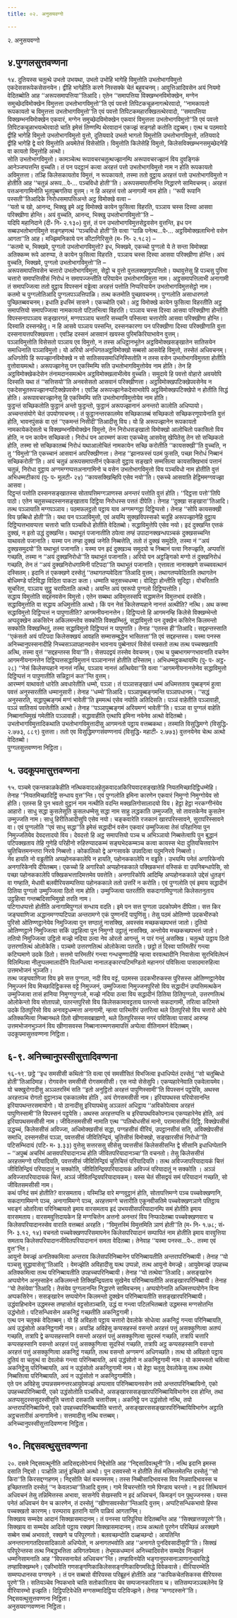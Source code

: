 ```yaml
---
title: ०२. अनुसयवग्गो

---
```

२. अनुसयवग्गो  


## ४.पुग्गलसुत्तवण्णना

१४. दुतियस्स चतुत्थे उभतो उभयथा, उभतो उभोहि भागेहि विमुत्तोति उभतोभागविमुत्तो एकदेससरूपेकसेसनयेन। द्वीहि भागेहीति करणे निस्सक्के चेतं बहुवचनम्। आवुत्तिआदिवसेन अयं नियमो वेदितब्बोति आह ‘‘अरूपसमापत्तिया’’तिआदि। एतेन ‘‘समापत्तिया विक्खम्भनविमोक्खेन, मग्गेन समुच्छेदविमोक्खेन विमुत्तत्ता उभतोभागविमुत्तो’’ति एवं पवत्तो तिपिटकचूळनागत्थेरवादो, ‘‘नामकायतो रूपकायतो च विमुत्तत्ता उभतोभागविमुत्तो’’ति एवं पवत्तो तिपिटकमहारक्खितत्थेरवादो, ‘‘समापत्तिया विक्खम्भनविमोक्खेन एकवारं, मग्गेन समुच्छेदविमोक्खेन एकवारं विमुत्तत्ता उभतोभागविमुत्तो’’ति एवं पवत्तो तिपिटकचूळाभयत्थेरवादो चाति इमेसं तिण्णम्पि थेरवादानं एकज्झं सङ्गहो कतोति दट्ठब्बम्। एत्थ च पठमवादे द्वीहि भागेहि विमुत्तो उभतोभागविमुत्तो वुत्तो, दुतियवादे उभतो भागतो विमुत्तोति उभतोभागविमुत्तो, ततियवादे द्वीहि भागेहि द्वे वारे विमुत्तोति अयमेतेसं विसेसोति। विमुत्तोति किलेसेहि विमुत्तो, किलेसविक्खम्भनसमुच्छेदनेहि वा कायतो विमुत्तोहि अत्थो।  
सोति उभतोभागविमुत्तो। कामञ्चेत्थ रूपावचरचतुत्थज्झानम्पि अरूपावचरज्झानं विय दुवङ्गिकं आनेञ्जप्पत्तन्ति वुच्चति। तं पन पदट्ठानं कत्वा अरहत्तं पत्तो उभतोभागविमुत्तो नाम न होति रूपकायतो अविमुत्तत्ता। तञ्हि किलेसकायतोव विमुत्तं, न रूपकायतो, तस्मा ततो वुट्ठाय अरहत्तं पत्तो उभतोभागविमुत्तो न होतीति आह ‘‘चतुन्नं अरूप…पे॰… पञ्चविधो होती’’ति। अरूपसमापत्तीनन्ति निद्धारणे सामिवचनम्। अरहत्तं पत्तअनागामिनोति भूतपुब्बगतिया वुत्तम्। न हि अरहत्तं पत्तो अनागामी नाम होति। ‘‘रूपी रूपानि पस्सती’’तिआदिके निरोधसमापत्तिअन्ते अट्ठ विमोक्खे वत्वा –  
‘‘यतो च खो, आनन्द, भिक्खु इमे अट्ठ विमोक्खे कायेन फुसित्वा विहरति, पञ्ञाय चस्स दिस्वा आसवा परिक्खीणा होन्ति। अयं वुच्चति, आनन्द, भिक्खु उभतोभागविमुत्तो’’ति –  
यदिपि महानिदाने (दी॰ नि॰ २.१३०) वुत्तं, तं पन उभतोभागविमुत्तसेट्ठवसेन वुत्तन्ति, इध पन सब्बउभतोभागविमुत्ते सङ्गहणत्थं ‘‘पञ्चविधो होती’’ति वत्वा ‘‘पाळि पनेत्थ…पे॰… अट्ठविमोक्खलाभिनो वसेन आगता’’ति आह। मज्झिमनिकाये पन कीटागिरिसुत्ते (म॰ नि॰ २.१८२) –  
‘‘कतमो च, भिक्खवे, पुग्गलो उभतोभागविमुत्तो? इध, भिक्खवे, एकच्चो पुग्गलो ये ते सन्ता विमोक्खा अतिक्कम्म रूपे आरुप्पा, ते कायेन फुसित्वा विहरति , पञ्ञाय चस्स दिस्वा आसवा परिक्खीणा होन्ति। अयं वुच्चति, भिक्खवे, पुग्गलो उभतोभागविमुत्तो’’ति –  
अरूपसमापत्तिवसेन चत्तारो उभतोभागविमुत्ता, सेट्ठो च वुत्तो वुत्तलक्खणूपपत्तितो। यथावुत्तेसु हि पञ्चसु पुरिमा चत्तारो समापत्तिसीसं निरोधं न समापज्जन्तीति परियायेन उभतोभागविमुत्ता नाम। अट्ठसमापत्तिलाभी अनागामी तं समापज्जित्वा ततो वुट्ठाय विपस्सनं वड्ढेत्वा अरहत्तं पत्तोति निप्परियायेन उभतोभागविमुत्तसेट्ठो नाम।  
कतमो च पुग्गलोतिआदि पुग्गलपञ्ञत्तिपाळि। तत्थ कतमोति पुच्छावचनम्। पुग्गलोति असाधारणतो पुच्छितब्बवचनम्। इधाति इधस्मिं सासने। एकच्चोति एको। अट्ठ विमोक्खे कायेन फुसित्वा विहरतीति अट्ठ समापत्तियो समापज्जित्वा नामकायतो पटिलभित्वा विहरति। पञ्ञाय चस्स दिस्वा आसवा परिक्खीणा होन्तीति विपस्सनापञ्ञाय सङ्खारगतं, मग्गपञ्ञाय चत्तारि सच्चानि पस्सित्वा चत्तारोपि आसवा परिक्खीणा होन्ति। दिस्वाति दस्सनहेतु। न हि आसवे पञ्ञाय पस्सन्ति, दस्सनकारणा पन परिक्खीणा दिस्वा परिक्खीणाति वुत्ता दस्सनायत्तपरिक्खयत्ता। एवञ्हि दस्सनं आसवानं खयस्स पुरिमकिरियाभावेन वुत्तम्।  
पञ्ञाविमुत्तोति विसेसतो पञ्ञाय एव विमुत्तो, न तस्स अधिट्ठानभूतेन अट्ठविमोक्खसङ्खातेन सातिसयेन समाधिनाति पञ्ञाविमुत्तो। यो अरियो अनधिगतअट्ठविमोक्खो सब्बसो आसवेहि विमुत्तो, तस्सेतं अधिवचनम्। अधिगतेपि हि रूपज्झानविमोक्खे न सो सातिसयसमाधिनिस्सितोति न तस्स वसेन उभतोभागविमुत्तता होतीति वुत्तोवायमत्थो। अरूपज्झानेसु पन एकस्मिम्पि सति उभतोभागविमुत्तोयेव नाम होति। तेन हि अट्ठविमोक्खेकदेसेन तंनामदानसमत्थेन अट्ठविमोक्खलाभीत्वेव वुच्चति। समुदाये हि पवत्तो वोहारो अवयवेपि दिस्सति यथा तं ‘‘सत्तिसयो’’ति अनवसेसतो आसवानं परिक्खीणत्ता। अट्ठविमोक्खपटिक्खेपवसेनेव न एकदेसभूतरूपज्झानप्पटिक्खेपवसेन। एवञ्हि अरूपज्झानेकदेसाभावेपि अट्ठविमोक्खपटिक्खेपो न होतीति सिद्धं होति। अरूपावचरज्झानेसु हि एकस्मिम्पि सति उभतोभागविमुत्तोयेव नाम होति।  
फुट्ठन्तं सच्छिकतोति फुट्ठानं अन्तो फुट्ठन्तो, फुट्ठानं अरूपज्झानानं अनन्तरो कालोति अधिप्पायो। अच्चन्तसंयोगे चेतं उपयोगवचनम्। तं फुट्ठानन्तरकालमेव सच्छिकातब्बं सच्छिकतो सच्छिकरणूपायेनाति वुत्तं होति, भावनपुंसकं वा एतं ‘‘एकमन्तं निसीदी’’तिआदीसु विय। यो हि अरूपज्झानेन रूपकायतो नामकायेकदेसतो च विक्खम्भनविमोक्खेन विमुत्तो, तेन निरोधसङ्खातो विमोक्खो आलोचितो पकासितो विय होति, न पन कायेन सच्छिकतो। निरोधं पन आरम्मणं कत्वा एकच्चेसु आसवेसु खेपितेसु तेन सो सच्छिकतो होति, तस्मा सो सच्छिकातब्बं निरोधं यथाआलोचितं नामकायेन सच्छि करोतीति ‘‘कायसक्खी’’ति वुच्चति, न तु ‘‘विमुत्तो’’ति एकच्चानं आसवानं अपरिक्खीणत्ता। तेनाह ‘‘झानफस्सं पठमं फुसति, पच्छा निरोधं निब्बानं सच्छिकरोती’’ति। अयं चतुन्नं अरूपसमापत्तीनं एकेकतो वुट्ठाय सङ्खारे सम्मसित्वा कायसक्खिभावं पत्तानं चतुन्नं, निरोधा वुट्ठाय अग्गमग्गप्पत्तअनागामिनो च वसेन उभतोभागविमुत्तो विय पञ्चविधो नाम होतीति वुत्तं अभिधम्मटीकायं (पु॰ प॰ मूलटी॰ २४) ‘‘कायसक्खिम्हिपि एसेव नयो’’ति। एकच्चे आसवाति हेट्ठिममग्गवज्झा आसवा।  
दिट्ठन्तं पत्तोति दस्सनसङ्खातस्स सोतापत्तिमग्गञाणस्स अनन्तरं पत्तोति वुत्तं होति। ‘‘दिट्ठत्ता पत्तो’’तिपि पाठो। एतेन चतुसच्चदस्सनसङ्खाताय दिट्ठिया निरोधस्स पत्ततं दीपेति। तेनाह ‘‘दुक्खा सङ्खारा’’तिआदि। तत्थ पञ्ञायाति मग्गपञ्ञाय। पठमफलट्ठतो पट्ठाय याव अग्गमग्गट्ठा दिट्ठिप्पत्तो। तेनाह ‘‘सोपि कायसक्खी विय छब्बिधो होती’’ति। यथा पन पञ्ञाविमुत्तो, एवं अयम्पि सुक्खविपस्सको चतूहि अरूपज्झानेहि वुट्ठाय दिट्ठिप्पत्तभावप्पत्ता चत्तारो चाति पञ्चविधो होतीति वेदितब्बो। सद्धाविमुत्तेपि एसेव नयो। इदं दुक्खन्ति एत्तकं दुक्खं, न इतो उद्धं दुक्खन्ति। यथाभूतं पजानातीति ठपेत्वा तण्हं उपादानक्खन्धपञ्चकं दुक्खसच्चन्ति याथावतो पजानाति। यस्मा पन तण्हा दुक्खं जनेति निब्बत्तेति, ततो तं दुक्खं समुदेति, तस्मा नं ‘‘अयं दुक्खसमुदयो’’ति यथाभूतं पजानाति। यस्मा पन इदं दुक्खञ्च समुदयो च निब्बानं पत्वा निरुज्झति, अप्पवत्तिं गच्छति, तस्मा न ‘‘अयं दुक्खनिरोधो’’ति यथाभूतं पजानाति। अरियो पन अट्ठङ्गिको मग्गो तं दुक्खनिरोधं गच्छति, तेन तं ‘‘अयं दुक्खनिरोधगामिनी पटिपदा’’ति यथाभूतं पजानाति। एत्तावता नानाक्खणे सच्चववत्थानं दस्सितम्। इदानि तं एकक्खणे दस्सेतुं ‘‘तथागतप्पवेदिता’’तिआदि वुत्तम्। तथागतप्पवेदिताति तथागतेन बोधिमण्डे पटिविद्धा विदिता पाकटा कता। धम्माति चतुसच्चधम्मा। वोदिट्ठा होन्तीति सुदिट्ठा। वोचरिताति सुचरिता, पञ्ञाय सुट्ठु चरापिताति अत्थो। अयन्ति अयं एवरूपो पुग्गलो दिट्ठिप्पत्तोति।  
सद्धाय विमुत्तोति सद्दहनवसेन विमुत्तो। एतेन सब्बथा अविमुत्तस्सपि सद्धामत्तेन विमुत्तभावं दस्सेति। सद्धाविमुत्तोति वा सद्धाय अधिमुत्तोति अत्थो। किं पन नेसं किलेसप्पहाने नानत्तं अत्थीति? नत्थि। अथ कस्मा सद्धाविमुत्तो दिट्ठिप्पत्तं न पापुणातीति? आगमनीयनानत्तेन। दिट्ठिप्पत्तो हि आगमनम्हि किलेसे विक्खम्भेन्तो अप्पदुक्खेन अकसिरेन अकिलमन्तोव सक्कोति विक्खम्भितुं, सद्धाविमुत्तो पन दुक्खेन कसिरेन किलमन्तो सक्कोति विक्खम्भितुं, तस्मा सद्धाविमुत्तो दिट्ठिप्पत्तं न पापुणाति। तेनाह ‘‘एतस्स ही’’तिआदि। सद्दहन्तस्साति ‘‘एकंसतो अयं पटिपदा किलेसक्खयं आवहति सम्मासम्बुद्धेन भासितत्ता’’ति एवं सद्दहन्तस्स। यस्मा पनस्स अनिच्चानुपस्सनादीहि निच्चसञ्ञापहानवसेन भावनाय पुब्बेनापरं विसेसं पस्सतो तत्थ तत्थ पच्चक्खतापि अत्थि, तस्मा वुत्तं ‘‘सद्दहन्तस्स विया’’ति। सेसपदद्वयं तस्सेव वेवचनम्। एत्थ च पुब्बभागमग्गभावनाति वचनेन आगमनीयनानत्तेन दिट्ठिप्पत्तसद्धाविमुत्तानं पञ्ञानानत्तं होतीति दस्सितम्। अभिधम्मट्ठकथायम्पि (पु॰ प॰ अट्ठ॰ २८) ‘‘नेसं किलेसप्पहाने नानत्तं नत्थि, पञ्ञाय नानत्तं अत्थियेवा’’ति वत्वा ‘‘आगमनीयनानत्तेनेव सद्धाविमुत्तो दिट्ठिप्पत्तं न पापुणातीति सन्निट्ठानं कत’’न्ति वुत्तम्।  
आरम्मणं याथावतो धारेति अवधारेतीति धम्मो, पञ्ञा। तं पञ्ञासङ्खातं धम्मं अधिमत्तताय पुब्बङ्गमं हुत्वा पवत्तं अनुस्सरतीति धम्मानुसारी। तेनाह ‘‘धम्मो’’तिआदि। पञ्ञापुब्बङ्गमन्ति पञ्ञापधानम्। ‘‘सद्धं अनुस्सरति, सद्धापुब्बङ्गमं मग्गं भावेती’’ति इममत्थं एसेव नयोति अतिदिसति। पञ्ञं वाहेतीति पञ्ञावाही, पञ्ञं सातिसयं पवत्तेतीति अत्थो। तेनाह ‘‘पञ्ञापुब्बङ्गमं अरियमग्गं भावेती’’ति। पञ्ञा वा पुग्गलं वाहेति निब्बानाभिमुखं गमेतीति पञ्ञावाही। सद्धावाहीति एत्थापि इमिना नयेनेव अत्थो वेदितब्बो। उभतोभागविमुत्तादिकथाति उभतोभागविमुत्तादीसु आगमनतो पट्ठाय वत्तब्बकथा। तस्माति विसुद्धिमग्गे (विसुद्धि॰ २.७७३, ८८९) वुत्तत्ता। ततो एव विसुद्धिमग्गसंवण्णनायं (विसुद्धि॰ महाटी॰ २.७७३) वुत्तनयेनेव चेत्थ अत्थो वेदितब्बो।  
पुग्गलसुत्तवण्णना निट्ठिता।  


## ५. उदकूपमासुत्तवण्णना

१५. पञ्चमे एकन्तकाळकेहीति नत्थिकवादअहेतुकवादअकिरियवादसङ्खातेहि नियतमिच्छादिट्ठिधम्मेहि। तेनाह ‘‘नियतमिच्छादिट्ठिं सन्धाय वुत्त’’न्ति। एवं पुग्गलोति इमिना कारणेन एकवारं निमुग्गो निमुग्गोयेव सो होति। एतस्स हि पुन भवतो वुट्ठानं नाम नत्थीति वदन्ति मक्खलिगोसालादयो विय। हेट्ठा हेट्ठा नरकग्गीनंयेव आहारो। साधु सद्धा कुसलेसूति कुसलधम्मेसु सद्धा नाम साहु लद्धकाति उम्मुज्जति, सो तावत्तकेनेव कुसलेन उम्मुज्जति नाम। साधु हिरीतिआदीसुपि एसेव नयो। चङ्कवारेति रजकानं खारपरिस्सावने, सुरापरिस्सावने वा। एवं पुग्गलोति ‘‘एवं साधु सद्धा’’ति इमेसं सद्धादीनं वसेन एकवारं उम्मुज्जित्वा तेसं परिहानिया पुन निमुज्जतियेव देवदत्तादयो विय। देवदत्तो हि अट्ठ समापत्तियो पञ्च च अभिञ्ञायो निब्बत्तेत्वापि पुन बुद्धानं पटिपक्खताय तेहि गुणेहि परिहीनो रुहिरुप्पादकम्मं सङ्घभेदकम्मञ्च कत्वा कायस्स भेदा दुतियचित्तवारेन चुतिचित्तमनन्तरा निरये निब्बत्तो। कोकालिको द्वे अग्गसावके उपवदित्वा पदुमनिरये निब्बत्तो।  
नेव हायति नो वड्ढतीति अप्पहोनककालेपि न हायति, पहोनककालेपि न वड्ढति। उभयम्पि पनेतं अगारिकेनपि अनगारिकेनपि दीपेतब्बम्। एकच्चो हि अगारिको अप्पहोनककाले पक्खिकभत्तं वस्सिकं वा उपनिबन्धापेसि, सो पच्छा पहोनककालेपि पक्खिकभत्तादिमत्तमेव पवत्तेति। अनगारिकोपि आदिम्हि अप्पहोनककाले उद्देसं धुतङ्गं वा गण्हाति, मेधावी बलवीरियसम्पत्तिया पहोनककाले ततो उत्तरिं न करोति। एवं पुग्गलोति एवं इमाय सद्धादीनं ठितिया पुग्गलो उम्मुज्जित्वा ठितो नाम होति। उम्मुज्जित्वा पतरतीति सकदागामिपुग्गलो किलेसतनुताय उट्ठहित्वा गन्तब्बदिसाभिमुखो तरति नाम।  
पटिगाधप्पत्तो होतीति अनागामिपुग्गलं सन्धाय वदति। इमे पन सत्त पुग्गला उदकोपमेन दीपिता। सत्त किर जङ्घवाणिजा अद्धानमग्गप्पटिपन्ना अन्तरामग्गे एकं पुण्णनदिं पापुणिंसु। तेसु पठमं ओतिण्णो उदकभीरुको पुरिसो ओतिण्णट्ठानेयेव निमुज्जित्वा पुन सण्ठातुं नासक्खि, अवस्संव मच्छकच्छपभत्तं जातो। दुतियो ओतिण्णट्ठाने निमुज्जित्वा सकिं उट्ठहित्वा पुन निमुग्गो उट्ठातुं नासक्खि, अन्तोयेव मच्छकच्छपभत्तं जातो। ततियो निमुज्जित्वा उट्ठितो मज्झे नदिया ठत्वा नेव ओरतो आगन्तुं, न पारं गन्तुं असक्खि। चतुत्थो उट्ठाय ठितो उत्तरणतित्थं ओलोकेसि। पञ्चमो उत्तरणतित्थं ओलोकेत्वा पतरति। छट्ठो तं दिस्वा पारिमतीरं गन्त्वा कटिप्पमाणे उदके ठितो। सत्तमो पारिमतीरं गन्त्वा गन्धचुण्णादीहि न्हत्वा वरवत्थादीनि निवासेत्वा सुरभिविलेपनं विलिम्पित्वा नीलुप्पलमालादीनि पिलन्धित्वा नानालङ्कारप्पटिमण्डितो महानगरं पविसित्वा पासादमारुहित्वा उत्तमभोजनं भुञ्जति।  
तत्थ जङ्घवाणिजा विय इमे सत्त पुग्गला, नदी विय वट्टं, पठमस्स उदकभीरुकस्स पुरिसस्स ओतिण्णट्ठानेयेव निमुज्जनं विय मिच्छादिट्ठिकस्स वट्टे निमुज्जनं, उम्मुज्जित्वा निमुज्जनपुरिसो विय सद्धादीनं उप्पत्तिमत्थकेन उम्मुज्जित्वा तासं हानिया निमुग्गपुग्गलो, मज्झे नदिया ठत्वा विय सद्धादीनं ठितिया ठितिपुग्गलो, उत्तरणतित्थं ओलोकेन्तो विय सोतापन्नो, पतरन्तपुरिसो विय किलेसकामावट्टताय पतरन्तो सकदागामी, तरित्वा कटिमत्ते उदके ठितपुरिसो विय अनावट्टधम्मत्ता अनागामी, न्हत्वा पारिमतीरं उत्तरित्वा थले ठितपुरिसो विय चत्तारो ओघे अतिक्कमित्वा निब्बानथले ठितो खीणासवब्राह्मणो, थले ठितपुरिसस्स नगरं पविसित्वा पासादं आरुय्ह उत्तमभोजनभुञ्जनं विय खीणासवस्स निब्बानारम्मणसमापत्तिं अप्पेत्वा वीतिनामनं वेदितब्बम्।  
उदकूपमासुत्तवण्णना निट्ठिता।  


## ६-९. अनिच्चानुपस्सीसुत्तादिवण्णना

१६-१९. छट्ठे ‘‘इध समसीसी कथितो’’ति वत्वा एवं समसीसितं विभजित्वा इधाधिप्पेतं दस्सेतुं ‘‘सो चतुब्बिधो होती’’तिआदिमाह। रोगवसेन समसीसी रोगसमसीसी। एस नयो सेसेसुपि। एकप्पहारेनेवाति एकवेलायमेव। यो चक्खुरोगादीसु अञ्ञतरस्मिं सति ‘‘इतो अनुट्ठितो अरहत्तं पापुणिस्सामी’’ति विपस्सनं पट्ठपेसि, अथस्स अरहत्तञ्च रोगतो वुट्ठानञ्च एककालमेव होति , अयं रोगसमसीसी नाम। इरियापथस्स परियोसानन्ति इरियापथन्तरसमायोगो। यो ठानादीसु इरियापथेसु अञ्ञतरं अधिट्ठाय ‘‘अविकोपेत्वाव अरहत्तं पापुणिस्सामी’’ति विपस्सनं पट्ठपेसि। अथस्स अरहत्तप्पत्ति च इरियापथविकोपनञ्च एकप्पहारेनेव होति, अयं इरियापथसमसीसी नाम। जीवितसमसीसी नामाति एत्थ ‘‘पलिबोधसीसं मानो, परामाससीसं दिट्ठि, विक्खेपसीसं उद्धच्चं, किलेससीसं अविज्जा, अधिमोक्खसीसं सद्धा, पग्गहसीसं वीरियं, उपट्ठानसीसं सति, अविक्खेपसीसं समाधि, दस्सनसीसं पञ्ञा, पवत्तसीसं जीवितिन्द्रियं, चुतिसीसं विमोक्खो, सङ्खारसीसं निरोधो’’ति पटिसम्भिदायं (पटि॰ म॰ ३.३३) वुत्तेसु सत्तरससु सीसेसु पवत्तसीसं किलेससीसन्ति द्वे सीसानि इधाधिप्पेतानि – ‘‘अपुब्बं अचरिमं आसवपरियादानञ्च होति जीवितपरियादानञ्चा’’ति वचनतो। तेसु किलेससीसं अरहत्तमग्गो परियादियति, पवत्तसीसं जीवितिन्द्रियं चुतिचित्तं परियादियति। तत्थ अविज्जापरियादायकं चित्तं जीवितिन्द्रियं परियादातुं न सक्कोति, जीवितिन्द्रियपरियादायकं अविज्जं परियादातुं न सक्कोति । अञ्ञं अविज्जापरियादायकं चित्तं, अञ्ञं जीवितन्द्रियपरियादायकम्। यस्स चेतं सीसद्वयं समं परियादानं गच्छति, सो जीवितसमसीसी नाम।  
कथं पनिदं समं होतीति? वारसमताय। यस्मिञ्हि वारे मग्गवुट्ठानं होति, सोतापत्तिमग्गे पञ्च पच्चवेक्खणानि, सकदागामिमग्गे पञ्च, अनागामिमग्गे पञ्च, अरहत्तमग्गे चत्तारीति एकूनवीसतिमे पच्चवेक्खणञाणे पतिट्ठाय भवङ्गं ओतरित्वा परिनिब्बायतो इमाय वारसमताय इदं उभयसीसपरियादानम्पि समं होतीति इमाय वारसमताय। वारसमवुत्तिदायकेन हि मग्गचित्तेन अत्तनो अनन्तरं विय निप्फादेतब्बा पच्चवेक्खणवारा च किलेसपरियादानस्सेव वाराति वत्तब्बतं अरहति। ‘‘विमुत्तस्मिं विमुत्तमिति ञाणं होती’’ति (म॰ नि॰ १.७८; सं॰ नि॰ ३.१२, १४) वचनतो पच्चवेक्खणपरिसमापनेन किलेसपरियादानं सम्पापितं नाम होतीति इमाय वारवुत्तिया समताय किलेसपरियादानजीवितपरियादानानं समता वेदितब्बा। तेनेवाह ‘‘यस्मा पनस्स…पे॰.. तस्मा एवं वुत्त’’न्ति।  
आयुनो वेमज्झं अनतिक्कमित्वा अन्तराव किलेसपरिनिब्बानेन परिनिब्बायतीति अन्तरापरिनिब्बायी। तेनाह ‘‘यो पञ्चसु सुद्धावासेसू’’तिआदि । वेमज्झेति अविहादीसु यत्थ उप्पन्नो, तत्थ आयुनो वेमज्झे। आयुवेमज्झं उपहच्च अतिक्कमित्वा तत्थ परिनिब्बायतीति उपहच्चपरिनिब्बायी। तेनाह ‘‘यो तत्थेवा’’तिआदि। असङ्खारेन अप्पयोगेन अनुस्साहेन अकिलमन्तो तिक्खिन्द्रियताय सुखेनेव परिनिब्बायतीति असङ्खारपरिनिब्बायी। तेनाह ‘‘यो तेसंयेवा’’तिआदि। तेसंयेव पुग्गलानन्ति निद्धारणे सामिवचनम्। अप्पयोगेनाति अधिमत्तप्पयोगेन विना अप्पकसिरेन। ससङ्खारेन सप्पयोगेन किलमन्तो दुक्खेन परिनिब्बायतीति ससङ्खारपरिनिब्बायी। उद्धंवाहिभावेन उद्धमस्स तण्हासोतं वट्टसोतञ्चाति, उद्धं वा गन्त्वा पटिलभितब्बतो उद्धमस्स मग्गसोतन्ति उद्धंभोतो। पटिसन्धिवसेन अकनिट्ठं गच्छतीति अकनिट्ठगामी।  
एत्थ पन चतुक्कं वेदितब्बम्। यो हि अविहतो पट्ठाय चत्तारो देवलोके सोधेत्वा अकनिट्ठं गन्त्वा परिनिब्बायति, अयं उद्धंसोतो अकनिट्ठगामी नाम। अयञ्हि अविहेसु कप्पसहस्सं वसन्तो अरहत्तं पत्तुं असक्कुणित्वा अतप्पं गच्छति, तत्रापि द्वे कप्पसहस्सानि वसन्तो अरहत्तं पत्तुं असक्कुणित्वा सुदस्सं गच्छति, तत्रापि चत्तारि कप्पसहस्सानि वसन्तो अरहत्तं पत्तुं असक्कुणित्वा सुदस्सिं गच्छति, तत्रापि अट्ठ कप्पसहस्सानि वसन्तो अरहत्तं पत्तुं असक्कुणित्वा अकनिट्ठं गच्छति, तत्थ वसन्तो अग्गमग्गं अधिगच्छति। तत्थ यो अविहतो पट्ठाय दुतियं वा चतुत्थं वा देवलोकं गन्त्वा परिनिब्बायति, अयं उद्धंसोतो न अकनिट्ठगामी नाम। यो कामभवतो चवित्वा अकनिट्ठेसु परिनिब्बायति, अयं न उद्धंसोतो अकनिट्ठगामी नाम। यो हेट्ठा चतूसु देवलोकेसु तत्थ तत्थेव निब्बत्तित्वा परिनिब्बायति, अयं न उद्धंसोतो न अकनिट्ठगामीति।  
एते पन अविहेसु उप्पन्नसमनन्तरआयुवेमज्झं अप्पत्वाव परिनिब्बायनवसेन तयो अन्तरापरिनिब्बायिनो, एको उपहच्चपरिनिब्बायी, एको उद्धंसोतोति पञ्चविधो, असङ्खारससङ्खारपरिनिब्बायिविभागेन दस होन्ति, तथा अतप्पसुदस्ससुदस्सीसूति चत्तारो दसकाति चत्तारीसम्। अकनिट्ठे पन उद्धंसोतो नत्थि, तयो अन्तरापरिनिब्बायिनो, एको उपहच्चपरिनिब्बायीति चत्तारो, असङ्खारससङ्खारपरिनिब्बायिविभागेन अट्ठाति अट्ठचत्तारीसं अनागामिनो। सत्तमादीसु नत्थि वत्तब्बम्।  
अनिच्चानुपस्सीसुत्तादिवण्णना निट्ठिता।  


## १०. निद्दसवत्थुसुत्तवण्णना

२०. दसमे निद्दसवत्थूनीति आदिसद्दलोपेनायं निद्देसोति आह ‘‘निद्दसादिवत्थूनी’’ति। नत्थि इदानि इमस्स दसाति निद्दसो। पञ्होति ञातुं इच्छितो अत्थो। पुन दसवस्सो न होतीति तेसं मतिमत्तमेतन्ति दस्सेतुं ‘‘सो किरा’’ति किरसद्दग्गहणम्। निद्दसोति चेतं वचनमत्तम्। तस्स निब्बीसादिभावस्स विय निन्नवादिभावस्स च इच्छितत्ताति दस्सेतुं ‘‘न केवलञ्चा’’तिआदि वुत्तम्। गामे विचरन्तोति गामे पिण्डाय चरन्तो। न इदं तित्थियानं अधिवचनं तेसु तन्निमित्तस्स अभावा, सासनेपि सेखस्सपि न इदं अधिवचनं, किमङ्गं पन पुथुज्जनस्स। यस्स पनेतं अधिवचनं येन च कारणेन, तं दस्सेतुं ‘‘खीणासवस्सेत’’न्तिआदि वुत्तम्। अप्पटिसन्धिकभावो हिस्स पच्चक्खतो कारणम्। परम्पराय इतरानि यानि पाळियं आगतानिम्।  
सिक्खाय सम्मदेव आदानं सिक्खासमादानम्। तं पनस्सा पारिपूरिया वेदितब्बन्ति आह ‘‘सिक्खात्तयपूरणे’’ति। सिक्खाय वा सम्मदेव आदितो पट्ठाय रक्खणं सिक्खासमादानम्। तञ्च अत्थतो पूरणेन परिच्छिन्नं अरक्खणे सब्बेन सब्बं अभावतो, रक्खणे च परिपूरणतो। बलवच्छन्दोति दळ्हच्छन्दो। आयतिन्ति अनन्तरानागतदिवसादिकालो अधिप्पेतो, न अनागतभवोति आह ‘‘अनागते पुनदिवसादीसुपी’’ति। सिक्खं परिपूरेन्तस्स तत्थ निबद्धभत्तिता अविगतपेमता। तेभूमकधम्मानं अनिच्चादिवसेन सम्मदेव निज्झानं धम्मनिसामनाति आह ‘‘विपस्सनायेतं अधिवचन’’न्ति। तण्हाविनयेति भङ्गानुपस्सनाञाणानुभावसिद्धे तण्हाविक्खम्भने। एकीभावेति गणसङ्गणिकाकिलेससङ्गणिकाविगमसिद्धे विवेकवासे। वीरियारम्भेति सम्मप्पधानस्स पग्गण्हने । तं पन सब्बसो वीरियस्स परिब्रूहनं होतीति आह ‘‘कायिकचेतसिकस्स वीरियस्स पूरणे’’ति। सतियञ्चेव निपकभावे चाति सतोकारिताय चेव सम्पजानकारिताय च। सतिसम्पजञ्ञबलेनेव हि वीरियारम्भो इज्झति। दिट्ठिपटिवेधेति मग्गसम्मादिट्ठिया पटिविज्झने। तेनाह ‘‘मग्गदस्सने’’ति।  
निद्दसवत्थुसुत्तवण्णना निट्ठिता।  
अनुसयवग्गवण्णना निट्ठिता।  